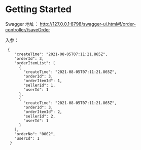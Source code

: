# Getting Started



Swagger  地址： http://127.0.0.1:8798/swagger-ui.html#!/order-controller//saveOrder

 

入参：

```
 {
    "createTime": "2021-08-05T07:11:21.865Z",
    "orderId": 3,
    "orderItemList": [
      {
        "createTime": "2021-08-05T07:11:21.865Z",
        "orderId": 3,
        "orderItemId": 1,
        "sellerId": 1,
        "userId": 1
      },
      {
        "createTime": "2021-08-05T07:11:21.865Z",
        "orderId": 3,
        "orderItemId": 2,
        "sellerId": 2,
        "userId": 1
      }
    ],
    "orderNo": "0002",
    "userId": 1
  }
```

